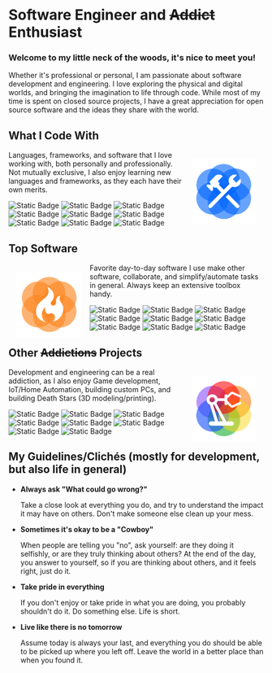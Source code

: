 # Software Engineer and ~~Addict~~ Enthusiast

### Welcome to my little neck of the woods, it's nice to meet you!

Whether it's professional or personal, I am passionate about software development and engineering.
I love exploring the physical and digital worlds, and bringing the imagination to life through code.
While most of my time is spent on closed source projects, I have a great appreciation for open source software
and the ideas they share with the world.

## What I Code With

<img width="128" align='right' style="padding:16px" src="./images/construction.svg"/>

Languages, frameworks, and software that I love working with, both personally and professionally.
Not mutually exclusive, I also enjoy learning new languages and frameworks, as they each have their own merits.

![Static Badge](https://img.shields.io/badge/python-white?style=for-the-badge&logo=python&logoColor=white&labelColor=%233776AB&color=%233776AB)
![Static Badge](https://img.shields.io/badge/go-white?style=for-the-badge&logo=go&logoColor=white&labelColor=%2300ADD8&color=%2300ADD8)
![Static Badge](https://img.shields.io/badge/dart-white?style=for-the-badge&logo=dart&logoColor=white&labelColor=%230175C2&color=%230175C2)
![Static Badge](https://img.shields.io/badge/kotlin%2Fjava-white?style=for-the-badge&logo=kotlin&logoColor=white&labelColor=%237F52FF&color=%237F52FF)
![Static Badge](https://img.shields.io/badge/javascript-white?style=for-the-badge&logo=javascript&logoColor=black&labelColor=%23F7DF1E&color=%23F7DF1E)
![Static Badge](https://img.shields.io/badge/html%2Fcss-white?style=for-the-badge&logo=html5&logoColor=white&labelColor=%23E34F26&color=%23E34F26)
![Static Badge](https://img.shields.io/badge/aws-white?style=for-the-badge&logo=amazonaws&logoColor=white&labelColor=%23232F3E&color=%23232F3E)
![Static Badge](https://img.shields.io/badge/gcp-white?style=for-the-badge&logo=googlecloud&logoColor=white&labelColor=%234285F4&color=%234285F4)
![Static Badge](https://img.shields.io/badge/docker-white?style=for-the-badge&logo=docker&logoColor=white&labelColor=%232496ED&color=%232496ED)
<br/>

## Top Software

<img width="128" align='left' style="padding:16px" src="./images/hot.svg"/>

Favorite day-to-day software I use make other software, collaborate, and simplify/automate tasks in general. Always keep
an extensive toolbox handy.

![Static Badge](https://img.shields.io/badge/jetbrains-white?style=for-the-badge&logo=jetbrains&logoColor=white&labelColor=%23000000&color=%23000000)
![Static Badge](https://img.shields.io/badge/android-white?style=for-the-badge&logo=android&logoColor=white&labelColor=%233DDC84&color=%233DDC84)
![Static Badge](https://img.shields.io/badge/linux-white?style=for-the-badge&logo=linux&logoColor=black&labelColor=%23FCC624&color=%23FCC624)
![Static Badge](https://img.shields.io/badge/windows-white?style=for-the-badge&logo=windows&logoColor=white&labelColor=%230078D6&color=%230078D6)
![Static Badge](https://img.shields.io/badge/macos%2Fios-white?style=for-the-badge&logo=apple&logoColor=white&labelColor=%23000000&color=%23000000)
![Static Badge](https://img.shields.io/badge/github-white?style=for-the-badge&logo=github&logoColor=white&labelColor=%23181717&color=%23181717)
![Static Badge](https://img.shields.io/badge/gitlab-white?style=for-the-badge&logo=gitlab&logoColor=white&labelColor=%23FC6D26&color=%23FC6D26)
![Static Badge](https://img.shields.io/badge/bitbucket-white?style=for-the-badge&logo=bitbucket&logoColor=white&labelColor=%230052CC&color=%230052CC)
![Static Badge](https://img.shields.io/badge/jira-white?style=for-the-badge&logo=jirasoftware&logoColor=white&labelColor=%230052CC&color=%230052CC)
<br/>

## Other ~~Addictions~~ Projects

<img width="128" align='right' style="padding:16px" src="./images/engineering.svg"/>

Development and engineering can be a real addiction, as I also enjoy Game development, IoT/Home Automation,
building custom PCs, and building Death Stars (3D modeling/printing).

![Static Badge](https://img.shields.io/badge/unreal-white?style=for-the-badge&logo=unrealengine&logoColor=white&labelColor=%230E1128&color=%230E1128)
![Static Badge](https://img.shields.io/badge/unity-white?style=for-the-badge&logo=unity&logoColor=white&labelColor=black&color=black)
![Static Badge](https://img.shields.io/badge/flutter-white?style=for-the-badge&logo=flutter&logoColor=white&labelColor=%2302569B&color=%2302569B)
![Static Badge](https://img.shields.io/badge/micropython-white?style=for-the-badge&logo=micropython&logoColor=white&labelColor=%232B2728&color=%232B2728)
![Static Badge](https://img.shields.io/badge/c%2Fc%2B%2B-white?style=for-the-badge&logo=cplusplus&logoColor=white&labelColor=%2300599C&color=%2300599C)
![Static Badge](https://img.shields.io/badge/raspberry%20pi-white?style=for-the-badge&logo=raspberrypi&logoColor=white&labelColor=%23A22846&color=%23A22846)
![Static Badge](https://img.shields.io/badge/arduino-white?style=for-the-badge&logo=arduino&logoColor=white&labelColor=%2300979D&color=%2300979D)
![Static Badge](https://img.shields.io/badge/3d_design%2Fprinting-white?style=for-the-badge&logo=thingiverse&logoColor=white&labelColor=%23248BFB&color=%23248BFB)
<br/>

## My Guidelines/Clichés (mostly for development, but also life in general)

- **Always ask "What could go wrong?"**

  Take a close look at everything you do, and try to understand the impact it may have on others.
  Don't make someone else clean up your mess.


- **Sometimes it's okay to be a "Cowboy"**

  When people are telling you "no", ask yourself: are they doing it selfishly, or are they truly thinking about others?
  At the end of the day, you answer to yourself, so if you are thinking about others, and it feels right, just do it.


- **Take pride in everything**

  If you don't enjoy or take pride in what you are doing, you probably shouldn't do it. Do something else.
  Life is short.


- **Live like there is no tomorrow**

  Assume today is always your last, and everything you do should be able to be picked up where you left off.
  Leave the world in a better place than when you found it.
